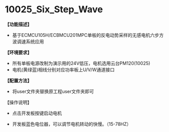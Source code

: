 # 10025_Six_Step_Wave

**【功能描述】**

- 基于ECMCU105H/ECBMCU201MPC单板的反电动势采样的无感电机六步方波调速系统应用

**【环境要求】**

- 所有单板电源改制为演示用的24V低压，电机选用云台PM120(10025)
- 电机(黄绿蓝)相线分别对应功率板上U/V/W通道接口

**【配置方法】**

- 将user文件夹替换原工程user文件夹即可

【操作说明】

- 点击开发板按键启动电机

- 开发板蓝色电位器，可以调节电机转动的快慢。（15-78HZ）